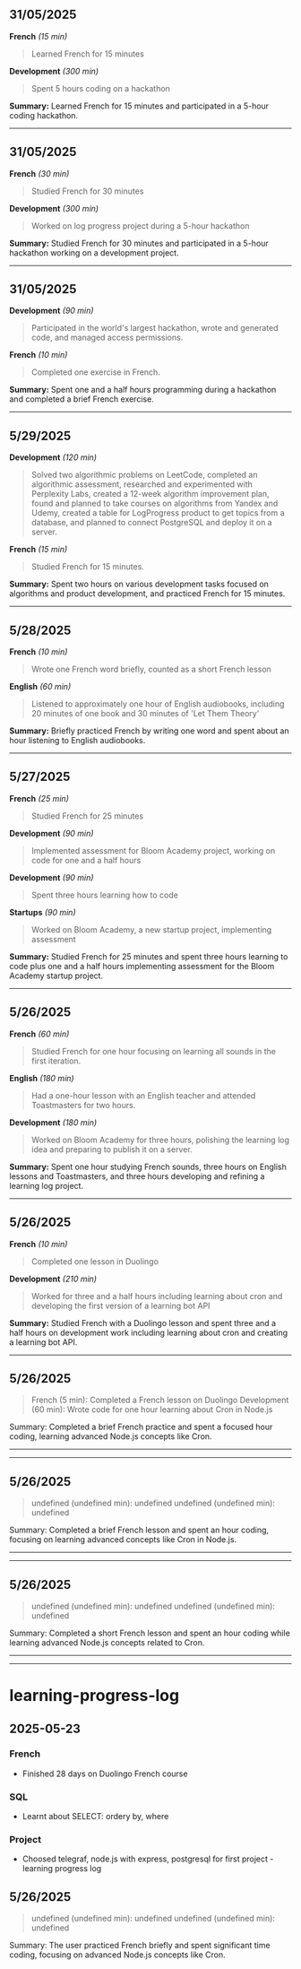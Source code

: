 
## 31/05/2025

**French** _(15 min)_
> Learned French for 15 minutes

**Development** _(300 min)_
> Spent 5 hours coding on a hackathon

**Summary:** Learned French for 15 minutes and participated in a 5-hour coding hackathon.

---

## 31/05/2025

**French** _(30 min)_
> Studied French for 30 minutes

**Development** _(300 min)_
> Worked on log progress project during a 5-hour hackathon

**Summary:** Studied French for 30 minutes and participated in a 5-hour hackathon working on a development project.

---

## 31/05/2025

**Development** _(90 min)_
> Participated in the world's largest hackathon, wrote and generated code, and managed access permissions.

**French** _(10 min)_
> Completed one exercise in French.

**Summary:** Spent one and a half hours programming during a hackathon and completed a brief French exercise.

---

## 5/29/2025

**Development** _(120 min)_
> Solved two algorithmic problems on LeetCode, completed an algorithmic assessment, researched and experimented with Perplexity Labs, created a 12-week algorithm improvement plan, found and planned to take courses on algorithms from Yandex and Udemy, created a table for LogProgress product to get topics from a database, and planned to connect PostgreSQL and deploy it on a server.

**French** _(15 min)_
> Studied French for 15 minutes.

**Summary:** Spent two hours on various development tasks focused on algorithms and product development, and practiced French for 15 minutes.

---

## 5/28/2025

**French** _(10 min)_
> Wrote one French word briefly, counted as a short French lesson

**English** _(60 min)_
> Listened to approximately one hour of English audiobooks, including 20 minutes of one book and 30 minutes of 'Let Them Theory'

**Summary:** Briefly practiced French by writing one word and spent about an hour listening to English audiobooks.

---

## 5/27/2025

**French** _(25 min)_
> Studied French for 25 minutes

**Development** _(90 min)_
> Implemented assessment for Bloom Academy project, working on code for one and a half hours

**Development** _(90 min)_
> Spent three hours learning how to code

**Startups** _(90 min)_
> Worked on Bloom Academy, a new startup project, implementing assessment

**Summary:** Studied French for 25 minutes and spent three hours learning to code plus one and a half hours implementing assessment for the Bloom Academy startup project.

---

## 5/26/2025

**French** _(60 min)_
> Studied French for one hour focusing on learning all sounds in the first iteration.

**English** _(180 min)_
> Had a one-hour lesson with an English teacher and attended Toastmasters for two hours.

**Development** _(180 min)_
> Worked on Bloom Academy for three hours, polishing the learning log idea and preparing to publish it on a server.

**Summary:** Spent one hour studying French sounds, three hours on English lessons and Toastmasters, and three hours developing and refining a learning log project.

---

## 5/26/2025

**French** _(10 min)_
> Completed one lesson in Duolingo

**Development** _(210 min)_
> Worked for three and a half hours including learning about cron and developing the first version of a learning bot API

**Summary:** Studied French with a Duolingo lesson and spent three and a half hours on development work including learning about cron and creating a learning bot API.

---

## 5/26/2025
> French (5 min): Completed a French lesson on Duolingo
> Development (60 min): Wrote code for one hour learning about Cron in Node.js

Summary: Completed a brief French practice and spent a focused hour coding, learning advanced Node.js concepts like Cron.

---
---

## 5/26/2025
> undefined (undefined min): undefined
> undefined (undefined min): undefined

Summary: Completed a brief French lesson and spent an hour coding, focusing on learning advanced concepts like Cron in Node.js.

---
---

## 5/26/2025
> undefined (undefined min): undefined
> undefined (undefined min): undefined

Summary: Completed a short French lesson and spent an hour coding while learning advanced Node.js concepts related to Cron.

---
---
# learning-progress-log

## 2025-05-23

### French

- Finished 28 days on Duolingo French course

### SQL

- Learnt about SELECT: ordery by, where

### Project

- Choosed telegraf, node.js with express, postgresql for first project - learning progress log

## 5/26/2025
> undefined (undefined min): undefined
> undefined (undefined min): undefined

Summary: The user practiced French briefly and spent significant time coding, focusing on advanced Node.js concepts like Cron.
